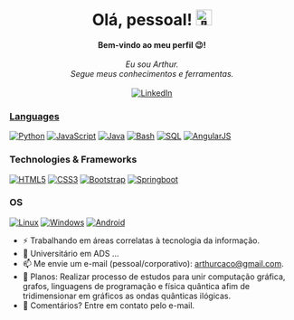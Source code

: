 <h1 align="center">Olá, pessoal! <img src="https://github.com/Tuniko1/Tuniko1/" width="28px" alt="👋"></h1>

<p align="center">
    <b>Bem-vindo ao meu perfil 😉!</b><br><br>
    <i>
        Eu sou Arthur.<br>
        Segue meus conhecimentos e ferramentas.<br>
    </i><br>
    <a href="https://www.linkedin.com/in/arthur-carvalho-ab9857155/">
        <img src="https://img.shields.io/badge/LinkedIn-blue?style=flat-square&logo=linkedin" alt="LinkedIn">
</p>

### Languages
[![Python](https://img.shields.io/badge/python-black?style=for-the-badge&logo=python)](https://github.com/Tuniko1)
[![JavaScript](https://img.shields.io/badge/javascript-black?style=for-the-badge&logo=javascript)](https://github.com/Tuniko1)
[![Java](https://img.shields.io/badge/java-black?style=for-the-badge&logo=openjdk)](https://github.com/Tuniko1)
[![Bash](https://img.shields.io/badge/bash-black?style=for-the-badge&logo=gnu-bash&logoColor=white)](https://github.com/Tuniko1)
[![SQL](https://img.shields.io/badge/sql-black?style=for-the-badge&logo=mysql)](https://github.com/Tuniko1) 
[![AngularJS](https://img.shields.io/badge/AngularJs-black?style=for-the-badge&logo=AngularJs)](https://github.com/Tuniko1) 
### Technologies & Frameworks

[![HTML5](https://img.shields.io/badge/html5-black?style=for-the-badge&logo=html5)](https://github.com/Tuniko1) 
[![CSS3](https://img.shields.io/badge/css3-black?style=for-the-badge&logo=css3)](https://github.com/Tuniko1) 
[![Bootstrap](https://img.shields.io/badge/Bootstrap-black?style=for-the-badge&logo=Bootstrap)](https://github.com/Tuniko1) 
[![Springboot](https://img.shields.io/badge/Springboot-black?style=for-the-badge&logo=Springboot)](https://github.com/Tuniko1) 


### OS
[![Linux](https://img.shields.io/badge/linux-black?style=for-the-badge&logo=Linux)](https://github.com/Tuniko1)
[![Windows](https://img.shields.io/badge/Windows-black?style=for-the-badge&logo=Windows)](https://github.com/Tuniko1)
[![Android](https://img.shields.io/badge/Android-black?style=for-the-badge&logo=Android)](https://github.com/Tuniko1)

- ⚡ Trabalhando em áreas correlatas à tecnologia da informação.
- 🌱 Universitário em ADS ...
- 📫 Me envie um e-mail (pessoal/corporativo): arthurcaco@gmail.com.
- 🔭 Planos: Realizar processo de estudos para unir computação gráfica, grafos, linguagens de programação e física quântica afim de tridimensionar em gráficos as ondas quânticas ilógicas.
- 💬 Comentários? Entre em contato pelo e-mail.
